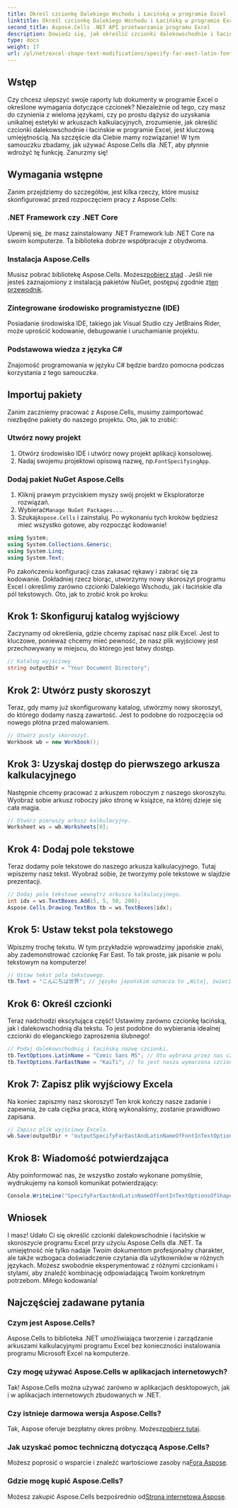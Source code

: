 ```yaml
---
title: Określ czcionkę Dalekiego Wschodu i Łacińską w programie Excel
linktitle: Określ czcionkę Dalekiego Wschodu i Łacińską w programie Excel
second_title: Aspose.Cells .NET API przetwarzania programu Excel
description: Dowiedz się, jak określić czcionki dalekowschodnie i łacińskie w programie Excel za pomocą Aspose.Cells dla platformy .NET, korzystając z tego kompleksowego i łatwego w użyciu samouczka.
type: docs
weight: 17
url: /pl/net/excel-shape-text-modifications/specify-far-east-latin-font-excel/
---
```

## Wstęp
Czy chcesz ulepszyć swoje raporty lub dokumenty w programie Excel o określone wymagania dotyczące czcionek? Niezależnie od tego, czy masz do czynienia z wieloma językami, czy po prostu dążysz do uzyskania unikalnej estetyki w arkuszach kalkulacyjnych, zrozumienie, jak określić czcionki dalekowschodnie i łacińskie w programie Excel, jest kluczową umiejętnością. Na szczęście dla Ciebie mamy rozwiązanie! W tym samouczku zbadamy, jak używać Aspose.Cells dla .NET, aby płynnie wdrożyć tę funkcję. Zanurzmy się!
## Wymagania wstępne
Zanim przejdziemy do szczegółów, jest kilka rzeczy, które musisz skonfigurować przed rozpoczęciem pracy z Aspose.Cells:
### .NET Framework czy .NET Core
Upewnij się, że masz zainstalowany .NET Framework lub .NET Core na swoim komputerze. Ta biblioteka dobrze współpracuje z obydwoma.
### Instalacja Aspose.Cells
 Musisz pobrać bibliotekę Aspose.Cells. Możesz[pobierz stąd](https://releases.aspose.com/cells/net/) . Jeśli nie jesteś zaznajomiony z instalacją pakietów NuGet, postępuj zgodnie z[ten przewodnik](https://www.nuget.org/).
### Zintegrowane środowisko programistyczne (IDE)
Posiadanie środowiska IDE, takiego jak Visual Studio czy JetBrains Rider, może uprościć kodowanie, debugowanie i uruchamianie projektu.
### Podstawowa wiedza z języka C#
Znajomość programowania w języku C# będzie bardzo pomocna podczas korzystania z tego samouczka.
## Importuj pakiety
Zanim zaczniemy pracować z Aspose.Cells, musimy zaimportować niezbędne pakiety do naszego projektu. Oto, jak to zrobić:
### Utwórz nowy projekt
1. Otwórz środowisko IDE i utwórz nowy projekt aplikacji konsolowej.
2.  Nadaj swojemu projektowi opisową nazwę, np.`FontSpecifyingApp`.
### Dodaj pakiet NuGet Aspose.Cells
1. Kliknij prawym przyciskiem myszy swój projekt w Eksploratorze rozwiązań.
2.  Wybierać`Manage NuGet Packages...`.
3.  Szukaj`Aspose.Cells` i zainstaluj.
Po wykonaniu tych kroków będziesz mieć wszystko gotowe, aby rozpocząć kodowanie!
```csharp
using System;
using System.Collections.Generic;
using System.Linq;
using System.Text;
```
Po zakończeniu konfiguracji czas zakasać rękawy i zabrać się za kodowanie. Dokładniej rzecz biorąc, utworzymy nowy skoroszyt programu Excel i określimy zarówno czcionki Dalekiego Wschodu, jak i łacińskie dla pól tekstowych. Oto, jak to zrobić krok po kroku:
## Krok 1: Skonfiguruj katalog wyjściowy
Zaczynamy od określenia, gdzie chcemy zapisać nasz plik Excel. Jest to kluczowe, ponieważ chcemy mieć pewność, że nasz plik wyjściowy jest przechowywany w miejscu, do którego jest łatwy dostęp.
```csharp
// Katalog wyjściowy
string outputDir = "Your Document Directory";
```
## Krok 2: Utwórz pusty skoroszyt
Teraz, gdy mamy już skonfigurowany katalog, utwórzmy nowy skoroszyt, do którego dodamy naszą zawartość. Jest to podobne do rozpoczęcia od nowego płótna przed malowaniem.
```csharp
// Utwórz pusty skoroszyt.
Workbook wb = new Workbook();
```
## Krok 3: Uzyskaj dostęp do pierwszego arkusza kalkulacyjnego
Następnie chcemy pracować z arkuszem roboczym z naszego skoroszytu. Wyobraź sobie arkusz roboczy jako stronę w książce, na której dzieje się cała magia.
```csharp
// Otwórz pierwszy arkusz kalkulacyjny.
Worksheet ws = wb.Worksheets[0];
```
## Krok 4: Dodaj pole tekstowe
Teraz dodamy pole tekstowe do naszego arkusza kalkulacyjnego. Tutaj wpiszemy nasz tekst. Wyobraź sobie, że tworzymy pole tekstowe w slajdzie prezentacji.
```csharp
// Dodaj pole tekstowe wewnątrz arkusza kalkulacyjnego.
int idx = ws.TextBoxes.Add(5, 5, 50, 200);
Aspose.Cells.Drawing.TextBox tb = ws.TextBoxes[idx];
```
## Krok 5: Ustaw tekst pola tekstowego
Wpiszmy trochę tekstu. W tym przykładzie wprowadzimy japońskie znaki, aby zademonstrować czcionkę Far East. To tak proste, jak pisanie w polu tekstowym na komputerze!
```csharp
// Ustaw tekst pola tekstowego.
tb.Text = "こんにちは世界"; // języku japońskim oznacza to „Witaj, świecie”.
```
## Krok 6: Określ czcionki
Teraz nadchodzi ekscytująca część! Ustawimy zarówno czcionkę łacińską, jak i dalekowschodnią dla tekstu. To jest podobne do wybierania idealnej czcionki do eleganckiego zaproszenia ślubnego!
```csharp
// Podaj dalekowschodnią i łacińską nazwę czcionki.
tb.TextOptions.LatinName = "Comic Sans MS"; // Oto wybrana przez nas czcionka łacińska.
tb.TextOptions.FarEastName = "KaiTi"; // To jest nasza wymarzona czcionka dalekowschodnia.
```
## Krok 7: Zapisz plik wyjściowy Excela
Na koniec zapiszmy nasz skoroszyt! Ten krok kończy nasze zadanie i zapewnia, że cała ciężka praca, którą wykonaliśmy, zostanie prawidłowo zapisana. 
```csharp
// Zapisz plik wyjściowy Excela.
wb.Save(outputDir + "outputSpecifyFarEastAndLatinNameOfFontInTextOptionsOfShape.xlsx", SaveFormat.Xlsx);
```
## Krok 8: Wiadomość potwierdzająca
Aby poinformować nas, że wszystko zostało wykonane pomyślnie, wydrukujemy na konsoli komunikat potwierdzający:
```csharp
Console.WriteLine("SpecifyFarEastAndLatinNameOfFontInTextOptionsOfShape executed successfully.");
```
## Wniosek
I masz! Udało Ci się określić czcionki dalekowschodnie i łacińskie w skoroszycie programu Excel przy użyciu Aspose.Cells dla .NET. Ta umiejętność nie tylko nadaje Twoim dokumentom profesjonalny charakter, ale także wzbogaca doświadczenie czytania dla użytkowników w różnych językach.
Możesz swobodnie eksperymentować z różnymi czcionkami i stylami, aby znaleźć kombinację odpowiadającą Twoim konkretnym potrzebom. Miłego kodowania!
## Najczęściej zadawane pytania
### Czym jest Aspose.Cells?
Aspose.Cells to biblioteka .NET umożliwiająca tworzenie i zarządzanie arkuszami kalkulacyjnymi programu Excel bez konieczności instalowania programu Microsoft Excel na komputerze. 
### Czy mogę używać Aspose.Cells w aplikacjach internetowych?
Tak! Aspose.Cells można używać zarówno w aplikacjach desktopowych, jak i w aplikacjach internetowych zbudowanych w .NET.
### Czy istnieje darmowa wersja Aspose.Cells?
 Tak, Aspose oferuje bezpłatny okres próbny. Możesz[pobierz tutaj](https://releases.aspose.com/).
### Jak uzyskać pomoc techniczną dotyczącą Aspose.Cells?
 Możesz poprosić o wsparcie i znaleźć wartościowe zasoby na[Fora Aspose](https://forum.aspose.com/c/cells/9).
### Gdzie mogę kupić Aspose.Cells?
 Możesz zakupić Aspose.Cells bezpośrednio od[Strona internetowa Aspose](https://purchase.aspose.com/buy).